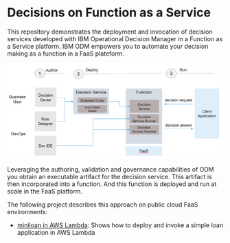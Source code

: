 # Decisions on Function as a Service

This repository demonstrates the deployment and invocation of decision services developed with IBM Operational Decision Manager in a Function as a Service platform. IBM ODM empowers you to automate your decision making as a function in a FaaS plateform.

![Flow](docs/images/decisions-in-faas-coop.png "Decision Services in FaaS")

Leveraging the authoring, validation and governance capabilities of ODM you obtain an executable artifact for the decision service. This artifact is then incorporated into a function. And this function is deployed and run at scale in the FaaS platform.

The following project describes this approach on public cloud FaaS environments: 

- [miniloan in AWS Lambda](miniloan-aws-lambda/README.md): Shows how to deploy and invoke a simple loan application in AWS Lambda
